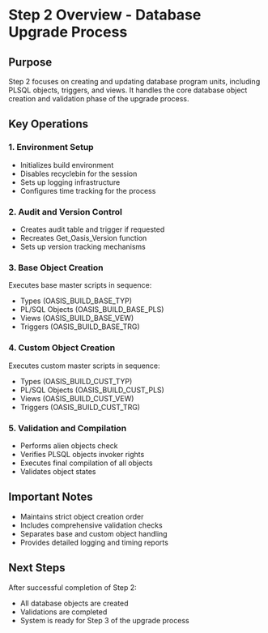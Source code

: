 # Step 2 Overview - Database Upgrade Process

## Purpose
Step 2 focuses on creating and updating database program units, including PLSQL objects, triggers, and views. It handles the core database object creation and validation phase of the upgrade process.

## Key Operations

### 1. Environment Setup
- Initializes build environment
- Disables recyclebin for the session
- Sets up logging infrastructure
- Configures time tracking for the process

### 2. Audit and Version Control
- Creates audit table and trigger if requested
- Recreates Get_Oasis_Version function
- Sets up version tracking mechanisms

### 3. Base Object Creation
Executes base master scripts in sequence:
- Types (OASIS_BUILD_BASE_TYP)
- PL/SQL Objects (OASIS_BUILD_BASE_PLS)
- Views (OASIS_BUILD_BASE_VEW)
- Triggers (OASIS_BUILD_BASE_TRG)

### 4. Custom Object Creation
Executes custom master scripts in sequence:
- Types (OASIS_BUILD_CUST_TYP)
- PL/SQL Objects (OASIS_BUILD_CUST_PLS)
- Views (OASIS_BUILD_CUST_VEW)
- Triggers (OASIS_BUILD_CUST_TRG)

### 5. Validation and Compilation
- Performs alien objects check
- Verifies PLSQL objects invoker rights
- Executes final compilation of all objects
- Validates object states

## Important Notes
- Maintains strict object creation order
- Includes comprehensive validation checks
- Separates base and custom object handling
- Provides detailed logging and timing reports

## Next Steps
After successful completion of Step 2:
- All database objects are created
- Validations are completed
- System is ready for Step 3 of the upgrade process